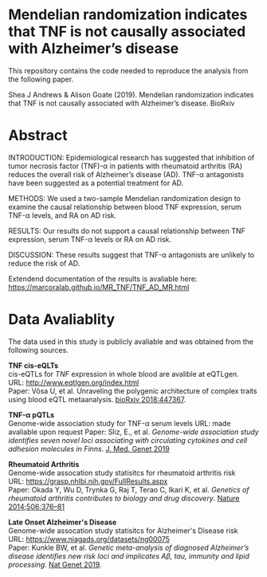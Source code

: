 # Mendelian randomization indicates that TNF is not causally associated with Alzheimer’s disease

This repository contains the code needed to reproduce the analysis from the following paper.

Shea J Andrews & Alison Goate (2019). Mendelian randomization indicates that TNF is not causally associated with Alzheimer’s disease. BioRxiv

# Abstract

INTRODUCTION: Epidemiological research has suggested that inhibition of tumor necrosis factor (TNF)-α in patients with rheumatoid arthritis (RA) reduces the overall risk of Alzheimer’s disease (AD). TNF-α antagonists have been suggested as a potential treatment for AD.

METHODS: We used a two-sample Mendelian randomization design to examine the causal relationship between blood TNF expression, serum TNF-α levels, and RA on AD risk.

RESULTS: Our results do not support a causal relationship between TNF expression, serum TNF-α levels or RA on AD risk.

DISCUSSION: These results suggest that TNF-α antagonists are unlikely to reduce the risk of AD.

Extendend documentation of the results is avaliable here: <br>
https://marcoralab.github.io/MR_TNF/TNF_AD_MR.html

# Data Avaliablity

The data used in this study is publicly avaliable and was obtained from the following sources.

**TNF cis-eQLTs** <br>
cis-eQTLs for *TNF* expression in whole blood are avalible at eQTLgen. <br>
URL: http://www.eqtlgen.org/index.html <br>
Paper: Võsa U, et al. Unraveling the polygenic architecture of complex traits using blood eQTL metaanalysis. [bioRxiv 2018:447367](https://www.biorxiv.org/content/early/2018/10/19/447367).

**TNF-α pQTLs** <br>
Genome-wide association study for TNF-α serum levels
URL: made avaliable upon request
Paper: Sliz, E., et al. *Genome-wide association study identifies seven novel loci associating with circulating cytokines and cell adhesion molecules in Finns*. [J. Med. Genet 2019](https://doi.org/10.1136/jmedgenet-2018-105965)

**Rheumatoid Arthritis** <br>
Genome-wide assocation study statisitcs for rheumatoid arthritis risk <br>
URL: https://grasp.nhlbi.nih.gov/FullResults.aspx <br>
Paper: Okada Y, Wu D, Trynka G, Raj T, Terao C, Ikari K, et al. *Genetics of rheumatoid arthritis contributes to biology and drug discovery*. [Nature 2014;506:376–81](https://doi.org/10.1038/nature12873)

**Late Onset Alzheimer's Disease** <br>
Genome-wide assocation study statisitcs for Alzheimer's Disease risk <br>
URL: https://www.niagads.org/datasets/ng00075 <br>
Paper: Kunkle BW, et al. *Genetic meta-analysis of diagnosed Alzheimer’s disease identifies new risk loci and implicates Aβ, tau, immunity and lipid processing*. [Nat Genet 2019](https://doi.org/10.1038/s41588-019-0358-2).
